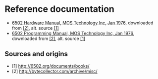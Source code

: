 # Reference documentation

- [6502 Hardware Manual, MOS Technology Inc, Jan 1976](/docs/6500-10A_MCS6500%20HW%20Man%20Jan76.pdf), downloaded from [[2]](#2), alt. source [[1]](#1)
- [6502 Programming Manual, MOS Technology Inc, Jan 1976](docs/6500-50A_MCS6500%20Pgm%20Man%20Jan76.pdf), downloaded from [[2]](#2), alt. source [[1]](#1)

## Sources and origins

- <a id="1">[1] </a><http://6502.org/documents/books/>
- <a id="2">[2] </a><http://bytecollector.com/archive/misc/>
